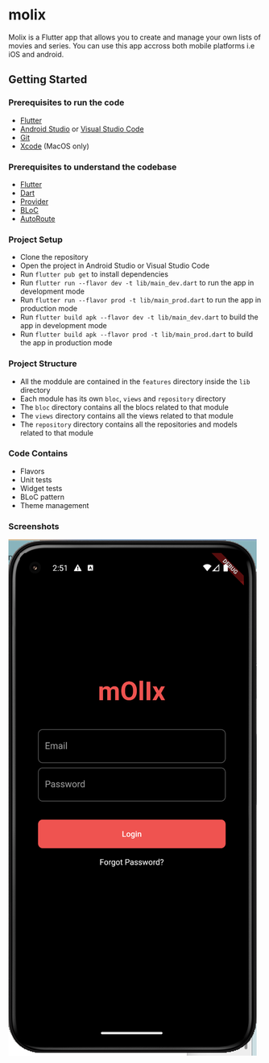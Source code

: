 # molix

Molix is a Flutter app that allows you to create and manage your own lists of movies and series. You can use this app accross both mobile platforms i.e iOS and android.

## Getting Started

### Prerequisites to run the code
* [Flutter](https://flutter.dev/docs/get-started/install)
* [Android Studio](https://developer.android.com/studio) or [Visual Studio Code](https://code.visualstudio.com/)
* [Git](https://git-scm.com/downloads)
* [Xcode](https://developer.apple.com/xcode/) (MacOS only)


### Prerequisites to understand the codebase
* [Flutter](https://docs.flutter.dev/get-started/test-drive)
* [Dart](https://dart.dev/guides)
* [Provider](https://pub.dev/packages/provider)
* [BLoC](https://bloclibrary.dev/#/)
* [AutoRoute](https://pub.dev/packages/auto_route)

### Project Setup
* Clone the repository
* Open the project in Android Studio or Visual Studio Code
* Run `flutter pub get` to install dependencies
* Run `flutter run --flavor dev -t lib/main_dev.dart` to run the app in development mode
* Run `flutter run --flavor prod -t lib/main_prod.dart` to run the app in production mode
* Run `flutter build apk --flavor dev -t lib/main_dev.dart` to build the app in development mode
* Run `flutter build apk --flavor prod -t lib/main_prod.dart` to build the app in production mode

### Project Structure
* All the moddule are contained in the `features` directory inside the `lib` directory
* Each module has its own `bloc`, `views` and `repository` directory
* The `bloc` directory contains all the blocs related to that module
* The `views` directory contains all the views related to that module
* The `repository` directory contains all the repositories and models related to that module

### Code Contains
* Flavors
* Unit tests
* Widget tests
* BLoC pattern
* Theme management

### Screenshots
![Login Screen](login.png)